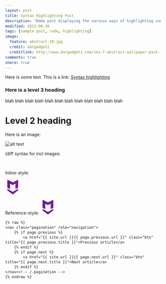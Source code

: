 ```yaml
---
layout: post
title: Syntax Highlighting Post
description: "Demo post displaying the various ways of highlighting code in Markdown."
modified: 2013-08-20
tags: [sample post, code, highlighting]
image:
  feature: abstract-10.jpg
  credit: dargadgetz
  creditlink: http://www.dargadgetz.com/ios-7-abstract-wallpaper-pack-for-iphone-5-and-ipod-touch-retina/
comments: true
share: true  
---
```


Here is some text. This is a link: [Syntax highlighting](http://en.wikipedia.org/wiki/Syntax_highlighting)

### Here is a level 3 heading

blah blah blah
blah blah blah
blah blah blah
blah blah blah


# Level 2 heading

Here is an image: 

![alt text](https://lh4.googleusercontent.com/-OfCrRsO9tl8/UtFgjdUR_oI/AAAAAAAAh4w/hXwEslupcXk/s400/Screen+Shot+2014-01-11+at+9.17.04+AM.png "i am the title")

(diff syntax for incl images: 

<img src="https://lh4.googleusercontent.com/-OfCrRsO9tl8/UtFgjdUR_oI/AAAAAAAAh4w/hXwEslupcXk/s400/Screen+Shot+2014-01-11+at+9.17.04+AM.png" alt="">

Inline-style: 

![alt text](https://github.com/adam-p/markdown-here/raw/master/src/common/images/icon48.png "Logo Title Text 1")

Reference-style: 
![alt text][logo]

[logo]: https://github.com/adam-p/markdown-here/raw/master/src/common/images/icon48.png "Logo Title Text 2"


    {% raw %}
    <nav class="pagination" role="navigation">
        {% if page.previous %}
            <a href="{{ site.url }}{{ page.previous.url }}" class="btn" title="{{ page.previous.title }}">Previous article</a>
        {% endif %}
        {% if page.next %}
            <a href="{{ site.url }}{{ page.next.url }}" class="btn" title="{{ page.next.title }}">Next article</a>
        {% endif %}
    </nav><!-- /.pagination -->
    {% endraw %}

